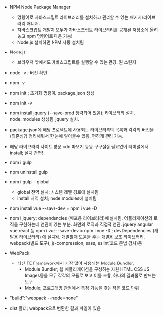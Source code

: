 - NPM Node Package Manager
  - 명령어로 자바스크립트 라이브러리를 설치하고 관리할 수 있는 패키지/라이브러리 매니저. 
  - 자바스크립트 개발자 모두가 자바스크립트 라이브러리를 공개된 저장소에 올려놓고 npm 명령어로 다운 가능!
  - Node.js 설치하면 NPM 자동 설치됨
- Node.js
  - 브라우저 밖에서도 자바스크립트를 실행할 수 있는 환경. 뭔 소린지

- node -v ; 버전 확인
- npm -v
- npm init ; 초기화 명령어. package.json 생성
- npm init -y
- npm install jquery (--save-prod 생략되어 있음); 라이브러리 설치. node_modules 생성됨. jquery 설치.
- package.json에 해당 프로젝트에 사용되는 라이브러리의 목록과 각각의 버전을 (의존성?) 정리해둬서 한 눈에 알아볼수 있음. 편하게 관리 가능.
- 해당 라이브러리 사이트 방문 cdn 따오기 등등 구구절절 필요없이 터미널에서 install; 설치 간편!
- npm i gulp
- npm uninstall gulp
- npm i gulp --global
  - global 전역 설치; 시스템 레벨 경로에 설치됨
  - install 지역 설치; node.modules에 설치됨
- npm install vue --save-dev = npm i vue -D

- npm i jquery; dependencies (배포용 라이브러리)에 설치됨. 어플리케이션의 로직을 구현하는데 연관이 있는 부분. 화면의 로직과 직접적 연관. jquery angular vue react 등
npm i vue--save-dev = npm i vue -D ; devDependencies (개발용 라이브러리) 에 설치됨. 개발할때 도움을 주는 개발용 보조 라이브러리. webpack(빌드 도구), js-compression, sass, eslint(코드 문법 검사)등

- WebPack
  - 최신 FE Framework에서 가장 많이 사용되는 Module Bundler.
    - Module Bundler; 웹 애플리케이션을 구성하는 자원 HTML CSS JS Images등을 모두 각각의 모듈로 보고 이를 조합, 하나의 결과물로 만드는 도구
    - Module; 프로그래밍 관점에서 특정 기능을 갖는 작은 코드 단위

- "build":"webpack --mode=none"
- dist 폴더; webpack으로 변환한 결과 파일이 있음